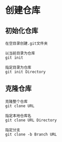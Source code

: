 # 创建仓库

## 初始化仓库

    在空目录创建.git文件夹

    以当前目录为仓库
    git init

    指定目录为仓库
    git init Directory

## 克隆仓库

    克隆整个仓库
    git clone URL

    指定本地仓库名
    git clone URL Directory

    指定分支
    git clone -b Branch URL
